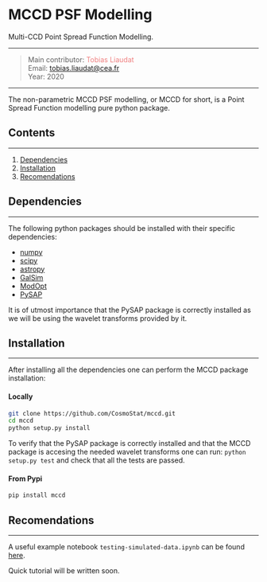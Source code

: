 # MCCD PSF Modelling

Multi-CCD Point Spread Function Modelling.

---
> Main contributor: <a href="https://tobias-liaudat.github.io" target="_blank" style="text-decoration:none; color: #F08080">Tobias Liaudat</a>  
> Email: <a href="mailto:tobias.liaudat@cea.fr" style="text-decoration:none; color: #F08080">tobias.liaudat@cea.fr</a>  
> Year: 2020
---

The non-parametric MCCD PSF modelling, or MCCD for short, is a Point Spread Function modelling
pure python package. 

## Contents
---

1. [Dependencies](#Dependencies)
1. [Installation](#Installation)
1. [Recomendations](#Recomendations)


## Dependencies
---

The following python packages should be installed with their specific dependencies:

- [numpy](https://github.com/numpy/numpy)
- [scipy](https://github.com/scipy/scipy)
- [astropy](https://github.com/astropy/astropy)
- [GalSim](https://github.com/GalSim-developers/GalSim)
- [ModOpt](https://github.com/CEA-COSMIC/ModOpt)
- [PySAP](https://github.com/CEA-COSMIC/pysap)

It is of utmost importance that the PySAP package is correctly installed as we will be using
the wavelet transforms provided by it.

## Installation
---

After installing all the dependencies one can perform the MCCD package installation:

#### Locally
```bash
git clone https://github.com/CosmoStat/mccd.git
cd mccd
python setup.py install
```

To verify that the PySAP package is correctly installed and that the MCCD package is
accesing the needed wavelet transforms one can run: ``python setup.py test`` and 
check that all the tests are passed.

#### From Pypi
```bash
pip install mccd
```

## Recomendations
---

A useful example notebook ``testing-simulated-data.ipynb`` can be found
[here](https://github.com/CosmoStat/mccd/tree/master/notebooks).

Quick tutorial will be written soon.
